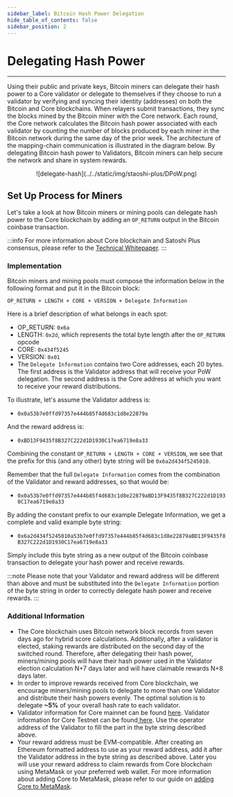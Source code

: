 ```yaml
---
sidebar_label: Bitcoin Hash Power Delegation
hide_table_of_contents: false
sidebar_position: 2
---
```


# Delegating Hash Power

---

Using their public and private keys, Bitcoin miners can delegate their hash power to a Core validator or delegate to themselves if they choose to run a validator by verifying and syncing their identity (addresses) on both the Bitcoin and Core blockchains. When relayers submit transactions, they sync the blocks mined by the Bitcoin miner with the Core network. Each round, the Core network calculates the Bitcoin hash power associated with each validator by counting the number of blocks produced by each miner in the Bitcoin network during the same day of the prior week. The architecture of the mapping-chain communication is illustrated in the diagram below. By delegating Bitcoin hash power to Validators, Bitcoin miners can help secure the network and share in system rewards.

<p align="center">
![delegate-hash](../../static/img/staoshi-plus/DPoW.png)
</p>

## Set Up Process for Miners

Let's take a look at how Bitcoin miners or mining pools can delegate hash power to the Core blockchain by adding an `OP_RETURN` output in the Bitcoin coinbase transaction.

:::info
For more information about Core blockchain and Satoshi Plus consensus, please refer to the [Technical Whitepaper](https://whitepaper.coredao.org/).
:::

### Implementation

Bitcoin miners and mining pools must compose the information below in the following format and put it in the Bitcoin block:

`OP_RETURN + LENGTH + CORE + VERSION + Delegate Information`

Here is a brief description of what belongs in each spot:

- OP_RETURN: `0x6a`
- LENGTH: `0x2d`, which represents the total byte length after the `OP_RETURN` opcode
- CORE: `0x434f5245`
- VERSION: `0x01`
- The `Delegate Information` contains two Core addresses, each 20 bytes. The first address is the Validator address that will receive your PoW delegation. The second address is the Core address at which you want to receive your reward distributions.

To illustrate, let's assume the Validator address is:

- &#x20;`0x0a53b7e0ffd97357e444b85f4d683c1d8e22879a`&#x20;

And the reward address is:

- &#x20;`0xBD13F9435f8B327C222d1D1930C17ea6719e8a33` &#x20;

Combining the constant `OP_RETURN + LENGTH + CORE + VERSION`, we see that the prefix for this (and any other) byte string will be `0x6a2d434f5245010`.

Remember that the full `Delegate Information` comes from the combination of the Validator and reward addresses, so that would be:

- `0x0a53b7e0ffd97357e444b85f4d683c1d8e22879aBD13F9435f8B327C222d1D1930C17ea6719e8a33`

By adding the constant prefix to our example Delegate Information, we get a complete and valid example byte string:

- `0x6a2d434f5245010a53b7e0ffd97357e444b85f4d683c1d8e22879aBD13F9435f8B327C222d1D1930C17ea6719e8a33`

Simply include this byte string as a new output of the Bitcoin coinbase transaction to delegate your hash power and receive rewards.

:::note
Please note that your Validator and reward address will be different than above and must be substituted into the `Delegate Information` portion of the byte string in order to correctly delegate hash power and receive rewards.
:::

### Additional Information

- The Core blockchain uses Bitcoin network block records from seven days ago for hybrid score calculations. Additionally, after a validator is elected, staking rewards are distributed on the second day of the switched round. Therefore, after delegating their hash power, miners/mining pools will have their hash power used in the Validator election calculation N+7 days later and will have claimable rewards N+8 days later.
- In order to improve rewards received from Core blockchain, we encourage miners/mining pools to delegate to more than one Validator and distribute their hash powers evenly. The optimal solution is to delegate **\~5%** of your overall hash rate to each validator.
- Validator information for Core mainnet can be found [here](https://stake.coredao.org/). Validator information for Core Testnet can be found[ here](https://stake.test2.btcs.network/). Use the operator address of the Validator to fill the part in the byte string described above.
- Your reward address must be EVM-compatible. After creating an Ethereum formatted address to use as your reward address, add it after the Validator address in the byte string as described above. Later you will use your reward address to claim rewards from Core blockchain using MetaMask or your preferred web wallet. For more information about adding Core to MetaMask, please refer to our guide on [adding Core to MetaMask](https://medium.com/@core_dao/add-core-to-metamask-7b1dd90041ce).
